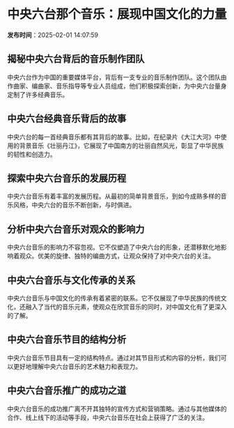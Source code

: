 # 中央六台那个音乐：展现中国文化的力量

**发布时间**：2025-02-01 14:07:59

## 揭秘中央六台背后的音乐制作团队

中央六台作为中国的重要媒体平台，背后有一支专业的音乐制作团队。这个团队由作曲家、编曲家、音乐指导等专业人员组成，他们积极探索创新，为中央六台量身定制了许多经典音乐。

## 中央六台经典音乐背后的故事

中央六台的每一首经典音乐都有其背后的故事。比如，在纪录片《大江大河》中使用的背景音乐《壮丽丹江》，它展现了中国南方的壮丽自然风光，彰显了中华民族的韧性和创造力。

## 探索中央六台音乐的发展历程

中央六台音乐有着丰富的发展历程。从最初的简单背景音乐，到如今成熟多样的音乐风格，中央六台的音乐不断创新，与时俱进。

## 分析中央六台音乐对观众的影响力

中央六台音乐的影响力不容忽视。它不仅塑造了中央六台的形象，还潜移默化地影响着观众。优美的旋律、独特的编曲方式，让观众保持了对中央六台的关注。

## 中央六台音乐与文化传承的关系

中央六台音乐与中国文化的传承有着紧密的联系。它不仅展现了中华民族的传统文化，还融入了当代的音乐元素，使观众在欣赏音乐的同时，对中国文化有了更深入的了解。

## 中央六台音乐节目的结构分析

中央六台音乐节目具有一定的结构特点。通过对其节目形式和内容的分析，我们可以更好地理解中央六台音乐的艺术魅力和表现力。

## 中央六台音乐推广的成功之道

中央六台音乐的成功推广离不开其独特的宣传方式和营销策略。通过与其他媒体的合作、线上线下的活动等手段，中央六台音乐在社会上获得了广泛的关注。